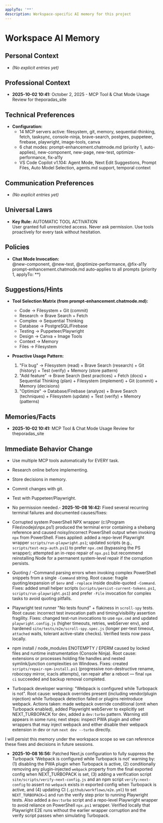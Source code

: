 ```yaml
---
applyTo: '**'
description: Workspace-specific AI memory for this project
---
```


# Workspace AI Memory

## Personal Context

- _(No explicit entries yet)_

## Professional Context

- **2025-10-02 10:41:** October 2, 2025 - MCP Tool & Chat Mode Usage Review for theporadas_site

## Technical Preferences

- **Configuration:**
  - 14 MCP servers active: filesystem, git, memory, sequential-thinking, fetch, tasksync, console-ninja, brave-search, postgres, puppeteer, firebase, playwright, image-tools, canva
  - 6 chat modes: prompt-enhancement.chatmode.md (priority 1, auto-applies), new-component, new-page, new-test, optimize-performance, fix-a11y
  - VS Code Copilot v1.104: Agent Mode, Next Edit Suggestions, Prompt Files, Auto Model Selection, agents.md support, temporal context

## Communication Preferences

- _(No explicit entries yet)_

## Universal Laws

- **Key Rule:** AUTOMATIC TOOL ACTIVATION  
  User granted full unrestricted access. Never ask permission. Use tools proactively for every task without hesitation.

## Policies

- **Chat Mode Invocation:**  
  @new-component, @new-test, @optimize-performance, @fix-a11y  
  prompt-enhancement.chatmode.md auto-applies to all prompts (priority 1, applyTo: \*\*)

## Suggestions/Hints

- **Tool Selection Matrix (from prompt-enhancement.chatmode.md):**
  - Code → Filesystem + Git (commit)
  - Research → Brave Search + Fetch
  - Complex → Sequential Thinking
  - Database → PostgreSQL/Firebase
  - Testing → Puppeteer/Playwright
  - Design → Canva + Image Tools
  - Context → Memory
  - Files → Filesystem

- **Proactive Usage Pattern:**
  1. "Fix bug" → Filesystem (read) + Brave Search (research) + Git (history) + Test (verify) + Memory (store pattern)
  2. "Add feature" → Brave Search (best practices) + Fetch (docs) + Sequential Thinking (plan) + Filesystem (implement) + Git (commit) + Memory (decisions)
  3. "Optimize" → Database/Firebase (analyze) + Brave Search (techniques) + Filesystem (update) + Test (verify) + Memory (patterns)

## Memories/Facts

- **2025-10-02 10:41:** MCP Tool & Chat Mode Usage Review for theporadas_site

## Immediate Behavior Change

- Use multiple MCP tools automatically for EVERY task.
- Research online before implementing.
- Store decisions in memory.
- Commit changes with git.
- Test with Puppeteer/Playwright.
- No permission needed.- **2025-10-08 16:42:** Fixed several recurring terminal failures and documented causes/fixes:

- Corrupted system PowerShell NPX wrapper (c:\Program Files\nodejs\npx.ps1) produced the terminal error containing a shebang reference and caused noisy/incorrect PowerShell output when invoking `npx` from PowerShell. Fixes applied: added a repo-level Playwright wrapper `scripts/run-playwright.ps1`; updated scripts (e.g., `scripts/test-mcp-auth.ps1`) to prefer `npx.cmd` (bypassing the PS wrapper); attempted an in-repo repair of `npx.ps1` but recommend reinstalling Node for a permanent system-level repair if the corruption persists.

- Quoting / -Command parsing errors when invoking complex PowerShell snippets from a single `-Command` string. Root cause: fragile quoting/expansion of `$env` and `-replace` inside double-quoted `-Command`. Fixes: added small helper scripts (`scripts/persist-current-tokens.ps1`, `scripts/run-playwright.ps1`) and prefer `-File` invocation for complex tasks to avoid quoting pitfalls.

- Playwright test runner "No tests found" + flakiness in `scroll-spy` tests. Root cause: incorrect test invocation path and timing/visibility assertion fragility. Fixes: changed test-run invocations to use `npx.cmd` and updated `playwright.config.js` (higher timeouts, retries, webServer env), and hardened `site/tests/e2e/scroll-spy.spec.js` (longer per-test timeout, `attached` waits, tolerant active-state checks). Verified tests now pass locally.

- npm install / node_modules ENOTEMPTY / EPERM caused by locked files and runtime instrumentation (Console Ninja). Root cause: extensions or processes holding file handles and nested symlink/junction complexities on Windows. Fixes: created `scripts/repair-npm-install.ps1` (progressive non-destructive rename, robocopy mirror, icacls attempts), ran repair after a reboot — final `npm ci` succeeded and backup removal completed.

- Turbopack developer warning: "Webpack is configured while Turbopack is not". Root cause: webpack overrides present (including vendor/plugin injection) while Turbopack detection failed or plugins reintroduce webpack. Actions taken: made webpack override conditional (omit when Turbopack enabled), added Playwright webServer to explicitly set NEXT_TURBOPACK for dev, added a `dev:turbo` pattern. Warning still appears in some runs; next steps: inspect PWA plugin and other wrappers that may inject webpack and either disable their webpack extension in dev or run `next dev --turbo` directly.

I will persist this memory under the workspace scope so we can reference these fixes and decisions in future sessions.

- **2025-10-08 16:56:** Patched Next.js configuration to fully suppress the Turbopack 'Webpack is configured while Turbopack is not' warning by: (1) disabling the PWA plugin when Turbopack is active, (2) conditionally removing any plugin-injected `webpack` property from the final exported config when NEXT_TURBOPACK is set, (3) adding a verification script `site/scripts/verify-next-config.js` and an npm script `verify:next-config` to assert no `webpack` exists in exported config when Turbopack is active, and (4) updating CI (`.github/workflows/e2e.yml`) to set `NEXT_TURBOPACK=1` and run the verify step prior to running Playwright tests. Also added a `dev:turbo` script and a repo-level Playwright wrapper to avoid reliance on PowerShell `npx.ps1` wrapper. Verified locally that Playwright E2E runs without the earlier wrapper corruption and the verify script passes when simulating Turbopack.
